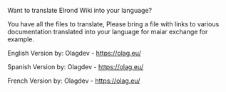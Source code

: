 Want to translate Elrond Wiki into your language?

You have all the files to translate, Please bring a file with links to various documentation translated into your language for maiar exchange for example.


English Version by: Olagdev - https://olag.eu/ 

Spanish Version by: Olagdev - https://olag.eu/

French Version by: Olagdev - https://olag.eu/
